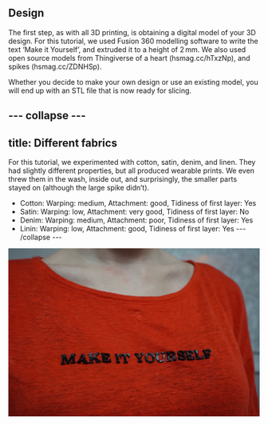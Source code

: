 ## Design

The first step, as with all 3D printing, is obtaining a digital model of your 3D design. For this tutorial, we used Fusion 360 modelling software to write the text ‘Make it Yourself’, and extruded it to a height of 2 mm. We also used open source models from Thingiverse of a heart (hsmag.cc/hTxzNp), and spikes (hsmag.cc/ZDNHSp). 

Whether you decide to make your own design or use an existing model, you will end up with an STL file that is now ready for slicing. 

--- collapse ---
---
title: Different fabrics
---
For this tutorial, we experimented with cotton, satin, denim, and linen. They had slightly different properties, but all produced wearable prints. We even threw them in the wash, inside out, and surprisingly, the smaller parts stayed on (although the large spike didn’t).
- Cotton: Warping: medium, Attachment: good, Tidiness of first layer: Yes
- Satin: Warping: low, Attachment: very good, Tidiness of first layer: No
- Denim: Warping: medium, Attachment: poor, Tidiness of first layer: Yes
- Linin: Warping: low, Attachment: good, Tidiness of first layer: Yes
--- /collapse ---

![Decorate your clothes in a new way by 3D printing directly onto fabric](images/step2.jpg)
